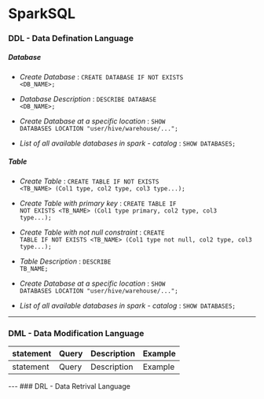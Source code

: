 # SparkSQL

### DDL - Data Defination Language

##### __Database__

* _Create Database_ : <code>CREATE DATABASE IF NOT EXISTS <DB_NAME>;</code>

* _Database Description_ : <code>DESCRIBE DATABASE <DB_NAME>;</code>
 
* _Create Database at a specific location_ : <code>SHOW DATABASES LOCATION "user/hive/warehouse/...";</code>

* _List of all available databases in spark - catalog_ : <code>SHOW DATABASES;</code>

##### __Table__

* _Create Table_ : <code>CREATE TABLE IF NOT EXISTS <TB_NAME> (Col1 type, col2 type, col3 type...);</code>

* _Create Table with primary key_ : <code>CREATE TABLE IF NOT EXISTS <TB_NAME> (Col1 type primary, col2 type, col3 type...);</code>

* _Create Table with not null constraint_ : <code>CREATE TABLE IF NOT EXISTS <TB_NAME> (Col1 type not null, col2 type, col3 type...);</code>

* _Table Description_ : <code>DESCRIBE TB_NAME;</code>
 
* _Create Database at a specific location_ : <code>SHOW DATABASES LOCATION "user/hive/warehouse/...";</code>

* _List of all available databases in spark - catalog_ : <code>SHOW DATABASES;</code>
---
### DML - Data Modification Language
<table>
<thead><tr><th>statement</th><th>Query</th><th>Description</th><th>Example</th></tr></thead>
<tbody><tr><td>statement</td><td>Query</td><td>Description</td><td>Example</td></tr></tbody>
</table>
---
### DRL - Data Retrival Language

